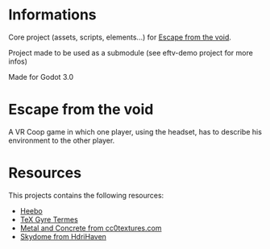 # Informations

Core project (assets, scripts, elements...) for [Escape from the void](https://doublesept.itch.io/escape).

Project made to be used as a submodule (see eftv-demo project for more infos)

Made for Godot 3.0

# Escape from the void

A VR Coop game in which one player, using the headset, has to describe his environment to the other player.

# Resources

This projects contains the following resources:

- [Heebo](https://github.com/OdedEzer/heebo)
- [TeX Gyre Termes](http://www.gust.org.pl/projects/e-foundry/tex-gyre/)
- [Metal and Concrete from cc0textures.com](https://cc0textures.com/)
- [Skydome from HdriHaven](https://hdrihaven.com)